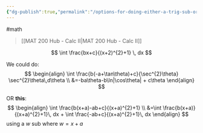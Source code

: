 ```yaml
---
{"dg-publish":true,"permalink":"/options-for-doing-either-a-trig-sub-or-a-substitution-getting-more-polynomials/","dgHomeLink":true,"dgPassFrontmatter":false,"dgShowLocalGraph":true}
---
```


#math 
> [[MAT 200 Hub - Calc II|MAT 200 Hub - Calc II]]

$$
\int \frac{bx+c}{(x+2)^{2}+1} \, dx
$$

We could do:
$$
\begin{align}
\int \frac{b(-a+\tan\theta)+c}{\sec^{2}\theta} \sec^{2}\theta\,d\theta \\
&=-ba\theta-b\ln|\cos\theta| + c\theta
\end{align}
$$

OR **this**:
$$
\begin{align}
\int \frac{b(x+a)-ab+c}{(x+a)^{2}+1} \\
&=\int \frac{b(x+a)}{(x+a)^{2}+1}\, dx + \int \frac{-ab+c}{(x+a)^{2}+1}\, dx
\end{align}
$$
using a $w$ sub where $w=x+a$